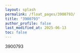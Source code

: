 ```yaml
---
layout: splash
permalink: /float_pages/3900793/
title: "3900793"
author_profile: false
last_modified_at: 2025-06-13
toc: false
---
```

 
3900793
